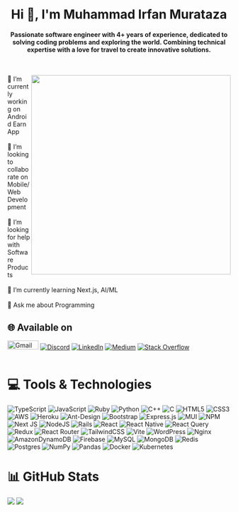 <div align="center">
  <h1>Hi 👋, I'm Muhammad Irfan Murataza</h1>
</div>

<div align="center">
  <h4>Passionate software engineer with 4+ years of experience, dedicated to solving coding problems and exploring the world. Combining technical expertise with a love for travel to create innovative solutions.</h4>
</div>
<br>

<img src="https://media.licdn.com/dms/image/C5612AQExc54GbLcDHA/article-cover_image-shrink_720_1280/0/1636407577966?e=1712793600&v=beta&t=EvvEptI0p8t1WGGp6xbJ7BxjJFuvtuXqrjwjIdI7ZaM" 
align="right" width="450" />

🔭 I’m currently working on Android Earn App <br><br>👯 I’m looking to collaborate on Mobile/Web Development<br><br>🤝 I’m looking for help with Software Products<br><br>🌱 I’m currently learning Next.js, AI/ML<br><br>💬 Ask me about Programming
## 🌐 Available on
<a href="mailto:mirfan8868@gmail.com"><img src="https://img.shields.io/badge/Gmail-D14836?style=for-the-badge&logo=gmail&logoColor=white" alt="Gmail" width="70" height="20"></a> [![Discord](https://img.shields.io/badge/Discord-%237289DA.svg?logo=discord&logoColor=white)](https://discord.gg/454648on) [![LinkedIn](https://img.shields.io/badge/LinkedIn-%230077B5.svg?logo=linkedin&logoColor=white)](https://linkedin.com/in/muhammad-irfan-murtaza) [![Medium](https://img.shields.io/badge/Medium-12100E?logo=medium&logoColor=white)](https://medium.com/@mirfan8868) [![Stack Overflow](https://img.shields.io/badge/-Stackoverflow-FE7A16?logo=stack-overflow&logoColor=white)](https://stackoverflow.com/users/13065883) 
<br><br>

# 💻 Tools & Technologies
![TypeScript](https://img.shields.io/badge/typescript-%23007ACC.svg?style=for-the-badge&logo=typescript&logoColor=white) ![JavaScript](https://img.shields.io/badge/javascript-%23323330.svg?style=for-the-badge&logo=javascript&logoColor=%23F7DF1E) ![Ruby](https://img.shields.io/badge/ruby-%23CC342D.svg?style=for-the-badge&logo=ruby&logoColor=white) ![Python](https://img.shields.io/badge/python-3670A0?style=for-the-badge&logo=python&logoColor=ffdd54) ![C++](https://img.shields.io/badge/c++-%2300599C.svg?style=for-the-badge&logo=c%2B%2B&logoColor=white) ![C](https://img.shields.io/badge/c-%2300599C.svg?style=for-the-badge&logo=c&logoColor=white) ![HTML5](https://img.shields.io/badge/html5-%23E34F26.svg?style=for-the-badge&logo=html5&logoColor=white) ![CSS3](https://img.shields.io/badge/css3-%231572B6.svg?style=for-the-badge&logo=css3&logoColor=white) ![AWS](https://img.shields.io/badge/AWS-%23FF9900.svg?style=for-the-badge&logo=amazon-aws&logoColor=white) ![Heroku](https://img.shields.io/badge/heroku-%23430098.svg?style=for-the-badge&logo=heroku&logoColor=white) ![Ant-Design](https://img.shields.io/badge/-AntDesign-%230170FE?style=for-the-badge&logo=ant-design&logoColor=white) ![Bootstrap](https://img.shields.io/badge/bootstrap-%238511FA.svg?style=for-the-badge&logo=bootstrap&logoColor=white) ![Express.js](https://img.shields.io/badge/express.js-%23404d59.svg?style=for-the-badge&logo=express&logoColor=%2361DAFB) ![MUI](https://img.shields.io/badge/MUI-%230081CB.svg?style=for-the-badge&logo=mui&logoColor=white) ![NPM](https://img.shields.io/badge/NPM-%23CB3837.svg?style=for-the-badge&logo=npm&logoColor=white) ![Next JS](https://img.shields.io/badge/Next-black?style=for-the-badge&logo=next.js&logoColor=white) ![NodeJS](https://img.shields.io/badge/node.js-6DA55F?style=for-the-badge&logo=node.js&logoColor=white) ![Rails](https://img.shields.io/badge/rails-%23CC0000.svg?style=for-the-badge&logo=ruby-on-rails&logoColor=white) ![React](https://img.shields.io/badge/react-%2320232a.svg?style=for-the-badge&logo=react&logoColor=%2361DAFB) ![React Native](https://img.shields.io/badge/react_native-%2320232a.svg?style=for-the-badge&logo=react&logoColor=%2361DAFB) ![React Query](https://img.shields.io/badge/-React%20Query-FF4154?style=for-the-badge&logo=react%20query&logoColor=white) ![Redux](https://img.shields.io/badge/redux-%23593d88.svg?style=for-the-badge&logo=redux&logoColor=white) ![React Router](https://img.shields.io/badge/React_Router-CA4245?style=for-the-badge&logo=react-router&logoColor=white) ![TailwindCSS](https://img.shields.io/badge/tailwindcss-%2338B2AC.svg?style=for-the-badge&logo=tailwind-css&logoColor=white) ![Vite](https://img.shields.io/badge/vite-%23646CFF.svg?style=for-the-badge&logo=vite&logoColor=white) ![WordPress](https://img.shields.io/badge/WordPress-%23117AC9.svg?style=for-the-badge&logo=WordPress&logoColor=white) ![Nginx](https://img.shields.io/badge/nginx-%23009639.svg?style=for-the-badge&logo=nginx&logoColor=white) ![AmazonDynamoDB](https://img.shields.io/badge/Amazon%20DynamoDB-4053D6?style=for-the-badge&logo=Amazon%20DynamoDB&logoColor=white) ![Firebase](https://img.shields.io/badge/Firebase-039BE5?style=for-the-badge&logo=Firebase&logoColor=white) ![MySQL](https://img.shields.io/badge/mysql-%2300000f.svg?style=for-the-badge&logo=mysql&logoColor=white) ![MongoDB](https://img.shields.io/badge/MongoDB-%234ea94b.svg?style=for-the-badge&logo=mongodb&logoColor=white) ![Redis](https://img.shields.io/badge/redis-%23DD0031.svg?style=for-the-badge&logo=redis&logoColor=white) ![Postgres](https://img.shields.io/badge/postgres-%23316192.svg?style=for-the-badge&logo=postgresql&logoColor=white) ![NumPy](https://img.shields.io/badge/numpy-%23013243.svg?style=for-the-badge&logo=numpy&logoColor=white) ![Pandas](https://img.shields.io/badge/pandas-%23150458.svg?style=for-the-badge&logo=pandas&logoColor=white) ![Docker](https://img.shields.io/badge/docker-%230db7ed.svg?style=for-the-badge&logo=docker&logoColor=white) ![Kubernetes](https://img.shields.io/badge/kubernetes-%23326ce5.svg?style=for-the-badge&logo=kubernetes&logoColor=white)

# 📊 GitHub Stats
![](https://github-readme-stats.vercel.app/api?username=irfan-murtaza&theme=radical&hide_border=true&include_all_commits=true&count_private=true)
![](https://github-readme-stats.vercel.app/api/top-langs/?username=irfan-murtaza&theme=radical&hide_border=true&include_all_commits=true&count_private=true&layout=compact)
